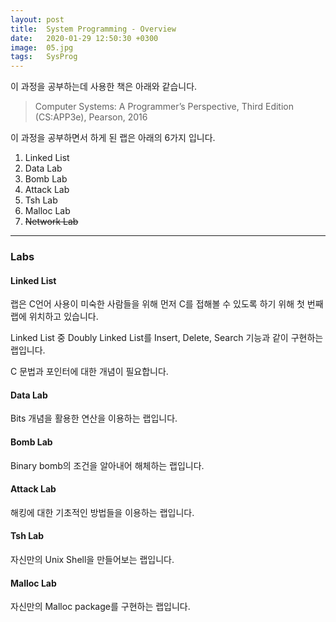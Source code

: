 ```yaml
---
layout: post
title:  System Programming - Overview
date:   2020-01-29 12:50:30 +0300
image:  05.jpg
tags:   SysProg
---
```


이 과정을 공부하는데 사용한 책은 아래와 같습니다.

> Computer Systems: A Programmer’s Perspective, Third Edition (CS:APP3e), Pearson, 2016

이 과정을 공부하면서 하게 된 랩은 아래의 6가지 입니다.

1. Linked List
2. Data Lab
3. Bomb Lab
4. Attack Lab
5. Tsh Lab
6. Malloc Lab
7. ~~Network Lab~~

***

### Labs

#### Linked List

랩은 C언어 사용이 미숙한 사람들을 위해 먼저 C를 접해볼 수 있도록 하기 위해 첫 번째 랩에 위치하고 있습니다.

Linked List 중 Doubly Linked List를 Insert, Delete, Search 기능과 같이 구현하는 랩입니다.

C 문법과 포인터에 대한 개념이 필요합니다.  

#### Data Lab

Bits 개념을 활용한 연산을 이용하는 랩입니다.  

#### Bomb Lab

Binary bomb의 조건을 알아내어 해체하는 랩입니다.  

#### Attack Lab

해킹에 대한 기초적인 방법들을 이용하는 랩입니다.  

#### Tsh Lab

자신만의 Unix Shell을 만들어보는 랩입니다.  

#### Malloc Lab

자신만의 Malloc package를 구현하는 랩입니다.